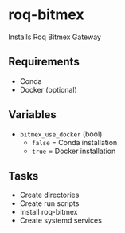 # roq-bitmex

Installs Roq Bitmex Gateway

## Requirements

* Conda
* Docker (optional)

## Variables

* `bitmex_use_docker` (bool)
  * `false` = Conda installation
  * `true` = Docker installation

## Tasks

* Create directories
* Create run scripts
* Install roq-bitmex
* Create systemd services
